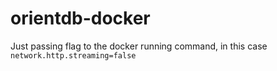 # orientdb-docker

Just passing flag to the docker running command, in this case ```network.http.streaming=false```
